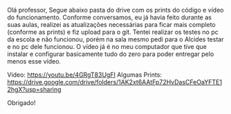 Olá professor, 
Segue abaixo pasta do drive com os prints do código e vídeo do funcionamento.
Conforme conversamos, eu já havia feito durante as suas aulas, realizei as atualizações necessárias para ficar mais completo (conforme as prints) e fiz upload para o git. 
Tentei realizar os testes no pc da escola e não funcionou, porém na sala mesmo pedi para o Alcides testar e no pc dele funcionou.
O vídeo já é no meu computador que tive que instalar e configurar basicamente tudo do zero para poder entregar pelo menos esse vídeo.

Video: https://youtu.be/4GRgT83UgFI
Algumas Prints: https://drive.google.com/drive/folders/1AK2xt6AAtFp72HvDasCFeOaYFTE12hgX?usp=sharing

Obrigado!
